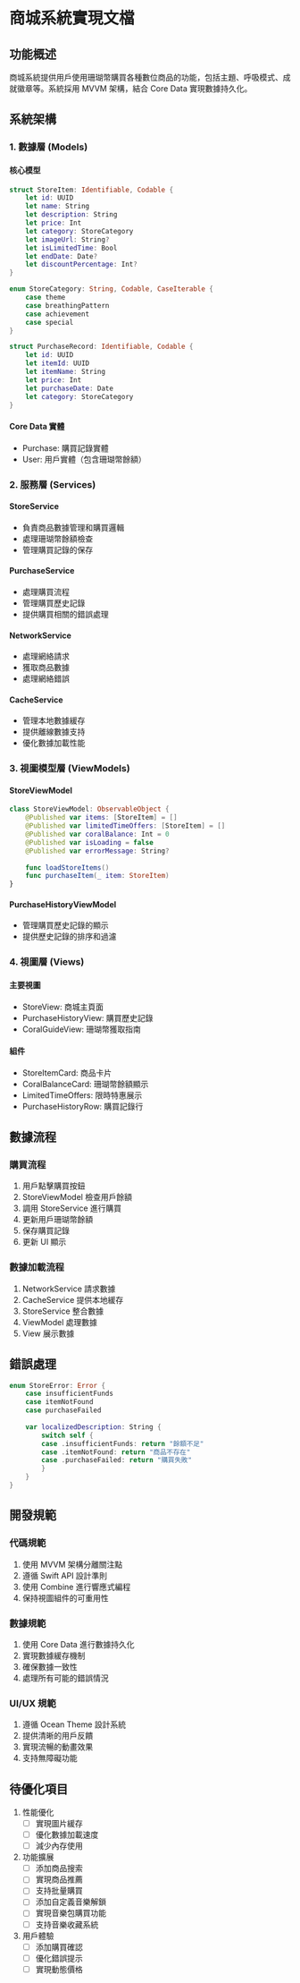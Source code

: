 # 商城系統實現文檔

## 功能概述

商城系統提供用戶使用珊瑚幣購買各種數位商品的功能，包括主題、呼吸模式、成就徽章等。系統採用 MVVM 架構，結合 Core Data 實現數據持久化。

## 系統架構

### 1. 數據層 (Models)

#### 核心模型
```swift
struct StoreItem: Identifiable, Codable {
    let id: UUID
    let name: String
    let description: String
    let price: Int
    let category: StoreCategory
    let imageUrl: String?
    let isLimitedTime: Bool
    let endDate: Date?
    let discountPercentage: Int?
}

enum StoreCategory: String, Codable, CaseIterable {
    case theme
    case breathingPattern
    case achievement
    case special
}

struct PurchaseRecord: Identifiable, Codable {
    let id: UUID
    let itemId: UUID
    let itemName: String
    let price: Int
    let purchaseDate: Date
    let category: StoreCategory
}
```

#### Core Data 實體
- Purchase: 購買記錄實體
- User: 用戶實體（包含珊瑚幣餘額）

### 2. 服務層 (Services)

#### StoreService
- 負責商品數據管理和購買邏輯
- 處理珊瑚幣餘額檢查
- 管理購買記錄的保存

#### PurchaseService
- 處理購買流程
- 管理購買歷史記錄
- 提供購買相關的錯誤處理

#### NetworkService
- 處理網絡請求
- 獲取商品數據
- 處理網絡錯誤

#### CacheService
- 管理本地數據緩存
- 提供離線數據支持
- 優化數據加載性能

### 3. 視圖模型層 (ViewModels)

#### StoreViewModel
```swift
class StoreViewModel: ObservableObject {
    @Published var items: [StoreItem] = []
    @Published var limitedTimeOffers: [StoreItem] = []
    @Published var coralBalance: Int = 0
    @Published var isLoading = false
    @Published var errorMessage: String?
    
    func loadStoreItems()
    func purchaseItem(_ item: StoreItem)
}
```

#### PurchaseHistoryViewModel
- 管理購買歷史記錄的顯示
- 提供歷史記錄的排序和過濾

### 4. 視圖層 (Views)

#### 主要視圖
- StoreView: 商城主頁面
- PurchaseHistoryView: 購買歷史記錄
- CoralGuideView: 珊瑚幣獲取指南

#### 組件
- StoreItemCard: 商品卡片
- CoralBalanceCard: 珊瑚幣餘額顯示
- LimitedTimeOffers: 限時特惠展示
- PurchaseHistoryRow: 購買記錄行

## 數據流程

### 購買流程
1. 用戶點擊購買按鈕
2. StoreViewModel 檢查用戶餘額
3. 調用 StoreService 進行購買
4. 更新用戶珊瑚幣餘額
5. 保存購買記錄
6. 更新 UI 顯示

### 數據加載流程
1. NetworkService 請求數據
2. CacheService 提供本地緩存
3. StoreService 整合數據
4. ViewModel 處理數據
5. View 展示數據

## 錯誤處理

```swift
enum StoreError: Error {
    case insufficientFunds
    case itemNotFound
    case purchaseFailed
    
    var localizedDescription: String {
        switch self {
        case .insufficientFunds: return "餘額不足"
        case .itemNotFound: return "商品不存在"
        case .purchaseFailed: return "購買失敗"
        }
    }
}
```

## 開發規範

### 代碼規範
1. 使用 MVVM 架構分離關注點
2. 遵循 Swift API 設計準則
3. 使用 Combine 進行響應式編程
4. 保持視圖組件的可重用性

### 數據規範
1. 使用 Core Data 進行數據持久化
2. 實現數據緩存機制
3. 確保數據一致性
4. 處理所有可能的錯誤情況

### UI/UX 規範
1. 遵循 Ocean Theme 設計系統
2. 提供清晰的用戶反饋
3. 實現流暢的動畫效果
4. 支持無障礙功能

## 待優化項目

1. 性能優化
   - [ ] 實現圖片緩存
   - [ ] 優化數據加載速度
   - [ ] 減少內存使用

2. 功能擴展
   - [ ] 添加商品搜索
   - [ ] 實現商品推薦
   - [ ] 支持批量購買
   - [ ] 添加自定義音樂解鎖
   - [ ] 實現音樂包購買功能
   - [ ] 支持音樂收藏系統

3. 用戶體驗
   - [ ] 添加購買確認
   - [ ] 優化錯誤提示
   - [ ] 實現動態價格
